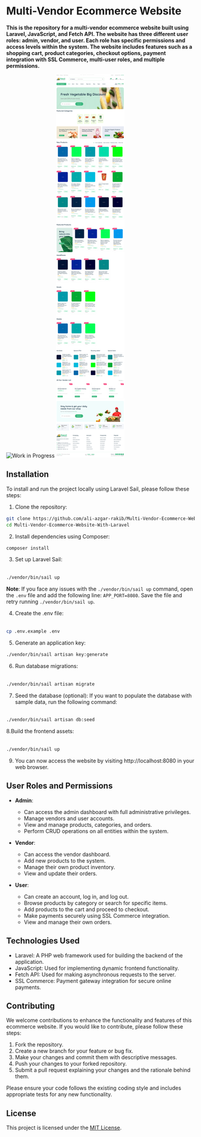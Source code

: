 # Multi-Vendor Ecommerce Website


**This is the repository for a multi-vendor ecommerce website built using Laravel, JavaScript, and Fetch API. The website has three different user roles: admin, vendor, and user. Each role has specific permissions and access levels within the system. The website includes features such as a shopping cart, product categories, checkout options, payment integration with SSL Commerce, multi-user roles, and multiple permissions.**


![Work in Progress](https://img.shields.io/badge/Status-Work%20in%20Progress-orange)
![screenshots](https://raw.githubusercontent.com/ali-azgar-rakib/Multi-Vendor-Ecommerce-Website-With-Laravel/master/public/screenshots/home-page.png)



## Installation

To install and run the project locally using Laravel Sail, please follow these steps:

1. Clone the repository:

```bash
git clone https://github.com/ali-azgar-rakib/Multi-Vendor-Ecommerce-Website-With-Laravel.git
cd Multi-Vendor-Ecommerce-Website-With-Laravel
```

2. Install dependencies using Composer:

```bash
composer install

```
3. Set up Laravel Sail:
```bash

./vendor/bin/sail up

```
**Note**: If you face any issues with the `./vendor/bin/sail up` command, open the `.env` file and add the following line: `APP_PORT=8080`. Save the file and retry running `./vendor/bin/sail up`.

4. Create the .env file:

```bash

cp .env.example .env

```

5. Generate an application key:
```bash
./vendor/bin/sail artisan key:generate


```

6. Run database migrations:
```bash

./vendor/bin/sail artisan migrate

```

7. Seed the database (optional):
If you want to populate the database with sample data, run the following command:

```bash

./vendor/bin/sail artisan db:seed

```

8.Build the frontend assets:

```bash

./vendor/bin/sail up

```

9. You can now access the website by visiting http://localhost:8080 in your web browser.


## User Roles and Permissions

- **Admin**:
  - Can access the admin dashboard with full administrative privileges.
  - Manage vendors and user accounts.
  - View and manage products, categories, and orders.
  - Perform CRUD operations on all entities within the system.

- **Vendor**:
  - Can access the vendor dashboard.
  - Add new products to the system.
  - Manage their own product inventory.
  - View and update their orders.

- **User**:
  - Can create an account, log in, and log out.
  - Browse products by category or search for specific items.
  - Add products to the cart and proceed to checkout.
  - Make payments securely using SSL Commerce integration.
  - View and manage their own orders.

## Technologies Used

- Laravel: A PHP web framework used for building the backend of the application.
- JavaScript: Used for implementing dynamic frontend functionality.
- Fetch API: Used for making asynchronous requests to the server.
- SSL Commerce: Payment gateway integration for secure online payments.

## Contributing

We welcome contributions to enhance the functionality and features of this ecommerce website. If you would like to contribute, please follow these steps:

1. Fork the repository.
2. Create a new branch for your feature or bug fix.
3. Make your changes and commit them with descriptive messages.
4. Push your changes to your forked repository.
5. Submit a pull request explaining your changes and the rationale behind them.

Please ensure your code follows the existing coding style and includes appropriate tests for any new functionality.

## License

This project is licensed under the [MIT License](https://en.wikipedia.org/wiki/MIT_License).




